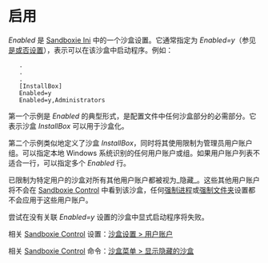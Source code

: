 # 启用

_Enabled_ 是 [Sandboxie Ini](SandboxieIni.md) 中的一个沙盒设置。它通常指定为 _Enabled=y_（参见[是或否设置](YesOrNoSettings.md)），表示可以在该沙盒中启动程序。例如：

```
   .
   .
   .
   [InstallBox]
   Enabled=y
   Enabled=y,Administrators
```

第一个示例是 _Enabled_ 的典型形式，是配置文件中任何沙盒部分的必需部分。它表示沙盒 _InstallBox_ 可以用于沙盒化。

第二个示例类似地定义了沙盒 _InstallBox_，同时将其使用限制为管理员用户账户组。可以指定本地 Windows 系统识别的任何用户账户或组。如果用户账户列表不适合一行，可以指定多个 _Enabled_ 行。

已限制为特定用户的沙盒对所有其他用户账户都被视为_隐藏_。这些其他用户账户将不会在 [Sandboxie Control](SandboxieControl.md) 中看到该沙盒，任何[强制进程](ForceProcess.md)或[强制文件夹](ForceFolder.md)设置都不会应用于这些用户账户。

尝试在没有关联 _Enabled=y_ 设置的沙盒中显式启动程序将失败。

相关 [Sandboxie Control](SandboxieControl.md) 设置：[沙盒设置 > 用户账户](UserAccountsSettings.md)

相关 [Sandboxie Control](SandboxieControl.md) 命令：[沙盒菜单 > 显示隐藏的沙盒](SandboxMenu.md#reveal-hidden-sandbox) 